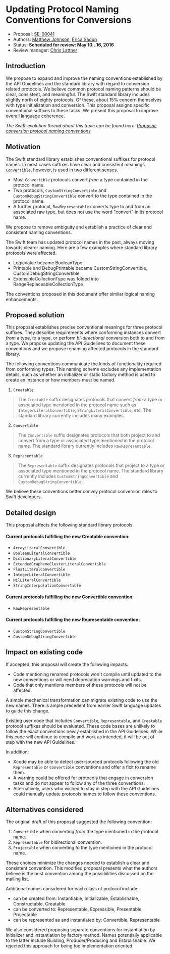 # Updating Protocol Naming Conventions for Conversions

* Proposal: [SE-00041](0041-conversion-protocol-conventions.md)
* Authors: [Matthew Johnson](https://github.com/anandabits), [Erica Sadun](http://github.com/erica)
* Status: **Scheduled for review: May 10...16, 2016**
* Review manager: [Chris Lattner](http://github.com/lattner)

## Introduction

We propose to expand and improve the naming conventions established by the API Guidelines and the standard library with regard to conversion related protocols. We believe common protocol naming patterns should be clear, consistent, and meaningful. The Swift standard library includes slightly north of eighty protocols. Of these, about 15% concern themselves with type initialization and conversion. This proposal assigns specific conventional suffixes to these tasks.  We present this proposal to improve overall language coherence.

*The Swift-evolution thread about this topic can be found here: [Proposal: conversion protocol naming conventions](https://lists.swift.org/pipermail/swift-evolution/Week-of-Mon-20151207/002052.html)*

## Motivation

The Swift standard library establishes conventional suffixes for protocol names.  In most cases suffixes have clear and consistent meanings. `Convertible`, however, is used in two different senses.  

* Most `Convertible` protocols convert *from* a type contained in the protocol name.  
* Two protocols, `CustomStringConvertible` and `CustomDebugStringConvertible` convert *to* the type contained in the protocol name.
* A further protocol, `RawRepresentable` converts type to and from an associated raw type, but does not use the word "convert" in its protocol name.

We propose to remove ambiguity and establish a practice of clear and consistent naming conventions.

The Swift team has updated protocol names in the past, always moving towards clearer naming. Here are a few examples where standard library protocols were affected.

* LogicValue became BooleanType
* Printable and DebugPrintable became CustomStringConvertible, CustomDebugStringConvertible
* ExtensibleCollectionType was folded into RangeReplaceableCollectionType

The conventions proposed in this document offer similar logical naming enhancements.

## Proposed solution

This proposal establishes precise conventional meanings for three protocol suffixes. They describe requirements where conforming instances convert *from* a type, *to* a type, or perform *bi-directional* conversion both to and from a type. We propose updating the API Guidelines to document these conventions and we propose renaming affected protocols in the standard library.

The following conventions communicate the kinds of functionality required from conforming types. This naming scheme excludes any implementation details, such as whether an initializer or static factory method is used to create an instance or how members must be named.

1. `Creatable`
  > The `Creatable` suffix designates protocols that convert *from* a type or associated type mentioned in the protocol name such as `IntegerLiteralConvertible`, `StringLiteralConvertible`, etc. The standard library currently includes many examples.

2. `Convertible`
  > The `Convertible` suffix designates protocols that both project to and convert from a type or associated type mentioned in the protocol name.  The standard library currently includes `RawRepresentable`.

3. `Representable`
  > The `Representable` suffix designates protocols that project *to* a type or associated type mentioned in the protocol name.  The standard library currently includes `CustomStringConvertible` and `CustomDebugStringConvertible`.

We believe these conventions better convey protocol conversion roles to Swift developers.

## Detailed design

This proposal affects the following standard library protocols.

#### Current protocols fulfilling the new Creatable convention:

* `ArrayLiteralConvertible`
* `BooleanLiteralConvertible`
* `DictionaryLiteralConvertible`
* `ExtendedGraphemeClusterLiteralConvertible`
* `FloatLiteralConvertible`
* `IntegerLiteralConvertible`
* `NilLiteralConvertible`
* `StringInterpolationConvertible`


#### Current protocols fulfilling the new Convertible convention:

* `RawRepresentable`


#### Current protocols fulfilling the new Representable convention:

* `CustomStringConvertible`
* `CustomDebugStringConvertible`

## Impact on existing code

If accepted, this proposal will create the following impacts.

* Code mentioning renamed protocols won't compile until updated to the new conventions or will need deprecation warnings and fixits.
* Code that only mentions members of these protocols will not be affected.  

A simple mechanical transformation can migrate existing code to use the new names. There is ample precedent from earlier Swift language updates to guide this change.

Existing user code that includes `Convertible`, `Representable`, and `Creatable` protocol suffixes should be evaluated.  These code bases are unlikely to follow the exact conventions newly established in the API Guidelines.  While this code will continue to compile and work as intended, it will be out of step with the new API Guidelines.

In addition:

* Xcode may be able to detect user-sourced protocols following the old `Representable` or `Convertible` conventions and offer a fixit to rename them. 
* A warning could be offered for protocols that engage in conversion tasks and do not appear to follow any of the three conventions. 
* Alternatively, users who wished to stay in step with the API Guidelines could manually update protocols names to follow these conventions.

## Alternatives considered

The original draft of this proposal suggested the following convention:

1. `Convertible` when converting *from* the type mentioned in the protocol name.
2. `Representable` for bidirectional conversion.
3. `Projectable` when converting *to* the type mentioned in the protocol name.

These choices minimize the changes needed to establish a clear and consistent convention.  This modified proposal presents what the authors believe is the best convention among the possibilities discussed on the mailing list.

Additional names considered for each class of protocol include:

* can be created from: Instantiable, Initializable, Establishable, Constructable, Creatable
* can be converted to: Representable, Expressible, Presentable, Projectable
* can be represented as and instantiated by: Convertible, Representable

We also considered proposing separate conventions for instantiation by initializer and instantiation by factory method. Names potentially applicable to the latter include Building, Producer/Producing and Establishable.  We rejected this approach for being too implementation oriented. 
